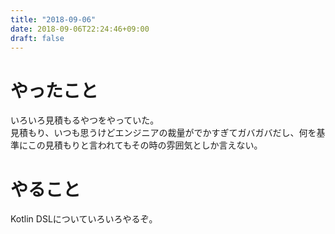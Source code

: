 ```yaml
---
title: "2018-09-06"
date: 2018-09-06T22:24:46+09:00
draft: false
---
```


# やったこと
いろいろ見積もるやつをやっていた。  
見積もり、いつも思うけどエンジニアの裁量がでかすぎてガバガバだし、何を基準にこの見積もりと言われてもその時の雰囲気としか言えない。  
  
# やること  
Kotlin DSLについていろいろやるぞ。

